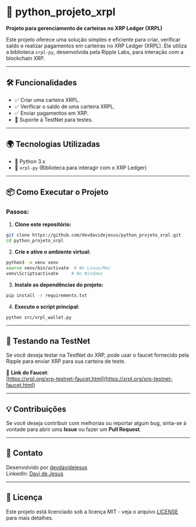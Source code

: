 # 🚀 **python_projeto_xrpl**

**Projeto para gerenciamento de carteiras no XRP Ledger (XRPL)**

Este projeto oferece uma solução simples e eficiente para criar, verificar saldo e realizar pagamentos em carteiras no XRP Ledger (XRPL). Ele utiliza a biblioteca `xrpl-py`, desenvolvida pela Ripple Labs, para interação com a blockchain XRP.

---

## 🛠️ **Funcionalidades**

- ✅ Criar uma carteira XRPL.
- ✅ Verificar o saldo de uma carteira XRPL.
- ✅ Enviar pagamentos em XRP.
- 🔧 Suporte à TestNet para testes.

---

## 🌍 **Tecnologias Utilizadas**

- 🐍 Python 3.x
- 🔗 `xrpl-py` (Biblioteca para interagir com o XRP Ledger)

---

## 📦 **Como Executar o Projeto**

### Passos:

1. **Clone este repositório:**

```bash
git clone https://github.com/devdavidejesus/python_projeto_xrpl.git
cd python_projeto_xrpl
```

2. **Crie e ative o ambiente virtual:**

```bash
python3 -m venv venv
source venv/bin/activate  # No Linux/Mac
venv\Scriptsactivate     # No Windows
```

3. **Instale as dependências do projeto:**

```bash
pip install -r requirements.txt
```

4. **Execute o script principal**:

```bash
python src/xrpl_wallet.py
```

---

## 🧪 **Testando na TestNet**

Se você deseja testar na TestNet do XRP, pode usar o faucet fornecido pela Ripple para enviar XRP para sua carteira de teste.

🔗 **Link do Faucet**:  
[https://xrpl.org/xrp-testnet-faucet.html](https://xrpl.org/xrp-testnet-faucet.html)

---

## 💡 **Contribuições**

Se você deseja contribuir com melhorias ou reportar algum bug, sinta-se à vontade para abrir uma **Issue** ou fazer um **Pull Request**.

---

## 📱 **Contato**

Desenvolvido por [devdavidejesus](https://github.com/devdavidejesus)  
LinkedIn: [Davi de Jesus](https://www.linkedin.com/in/davidejesus/)

---

## 💬 **Licença**

Este projeto está licenciado sob a licença MIT - veja o arquivo [LICENSE](LICENSE) para mais detalhes.


